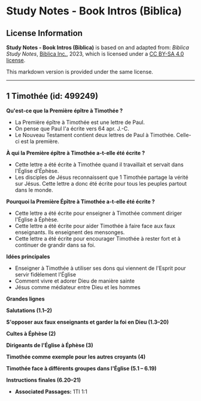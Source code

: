 # Study Notes - Book Intros (Biblica)

## License Information

**Study Notes - Book Intros (Biblica)** is based on and adapted from: _Biblica Study Notes_, [Biblica Inc.](https://www.biblica.com/), 2023, which is licensed under a [CC BY-SA 4.0 license](https://creativecommons.org/licenses/by-sa/4.0/legalcode.en).

This markdown version is provided under the same license.



--------------------------------

## 1 Timothée (id: 499249)

**Qu'est\-ce que la Première épître à Timothée ?**

* La Première épître à Timothée est une lettre de Paul.
* On pense que Paul l'a écrite vers 64 apr. J.\-C.
* Le Nouveau Testament contient deux lettres de Paul à Timothée. Celle\-ci est la première.

**À qui la Première épître à Timothée a\-t\-elle été écrite ?**

* Cette lettre a été écrite à Timothée quand il travaillait et servait dans l'Église d'Éphèse.
* Les disciples de Jésus reconnaissent que 1 Timothée partage la vérité sur Jésus. Cette lettre a donc été écrite pour tous les peuples partout dans le monde.

**Pourquoi la Première Épître à Timothée a\-t\-elle été écrite ?**

* Cette lettre a été écrite pour enseigner à Timothée comment diriger l'Église à Éphèse.
* Cette lettre a été écrite pour aider Timothée à faire face aux faux enseignants. Ils enseignent des mensonges.
* Cette lettre a été écrite pour encourager Timothée à rester fort et à continuer de grandir dans sa foi.

**Idées principales**

* Enseigner à Timothée à utiliser ses dons qui viennent de l'Esprit pour servir fidèlement l'Église
* Comment vivre et adorer Dieu de manière sainte
* Jésus comme médiateur entre Dieu et les hommes

**Grandes lignes**

**Salutations (1\.1–2\)**

**S'opposer aux faux enseignants et garder la foi en Dieu (1\.3–20\)**

**Cultes à Éphèse (2\)**

**Dirigeants de l'Église à Éphèse (3\)**

**Timothée comme exemple pour les autres croyants (4\)**

**Timothée face à différents groupes dans l'Église (5\.1 – 6\.19\)**

**Instructions finales (6\.20–21\)**

* **Associated Passages:** 1TI 1:1

